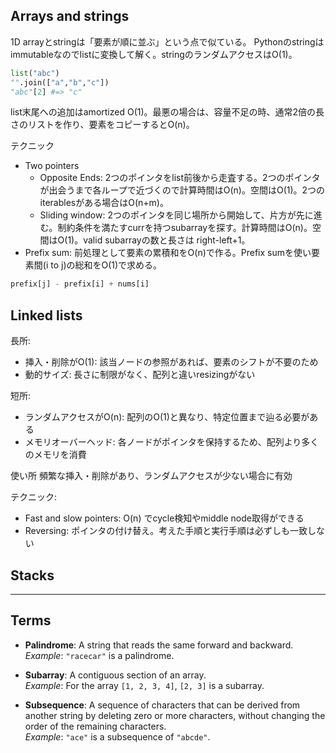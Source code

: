 ## Arrays and strings
1D arrayとstringは「要素が順に並ぶ」という点で似ている。
Pythonのstringはimmutableなのでlistに変換して解く。stringのランダムアクセスはO(1)。
```Python
list("abc")
"".join(["a","b","c"])
"abc"[2] #=> "c"
```
list末尾への追加はamortized O(1)。最悪の場合は、容量不足の時、通常2倍の長さのリストを作り、要素をコピーするとO(n)。

テクニック
- Two pointers
  - Opposite Ends: 2つのポインタをlist前後から走査する。2つのポインタが出会うまで各ループで近づくので計算時間はO(n)。空間はO(1)。2つのiterablesがある場合はO(n+m)。
  - Sliding window: 2つのポインタを同じ場所から開始して、片方が先に進む。制約条件を満たすcurrを持つsubarrayを探す。計算時間はO(n)。空間はO(1)。valid subarrayの数と長さは right-left+1。
- Prefix sum: 前処理として要素の累積和をO(n)で作る。Prefix sumを使い要素間(i to j)の総和をO(1)で求める。
```python
prefix[j] - prefix[i] + nums[i]
```

## Linked lists

長所:
- 挿入・削除がO(1): 該当ノードの参照があれば、要素のシフトが不要のため
- 動的サイズ: 長さに制限がなく、配列と違いresizingがない

短所:
- ランダムアクセスがO(n): 配列のO(1)と異なり、特定位置まで辿る必要がある
- メモリオーバーヘッド: 各ノードがポインタを保持するため、配列より多くのメモリを消費

使い所
頻繁な挿入・削除があり、ランダムアクセスが少ない場合に有効

テクニック:
- Fast and slow pointers: O(n) でcycle検知やmiddle node取得ができる
- Reversing: ポインタの付け替え。考えた手順と実行手順は必ずしも一致しない

## Stacks


----


## Terms

- **Palindrome**: A string that reads the same forward and backward.  
  _Example_: `"racecar"` is a palindrome.

- **Subarray**: A contiguous section of an array.  
  _Example_: For the array `[1, 2, 3, 4]`, `[2, 3]` is a subarray.

- **Subsequence**: A sequence of characters that can be derived from another string by deleting zero or more characters, without changing the order of the remaining characters.  
  _Example_: `"ace"` is a subsequence of `"abcde"`.
